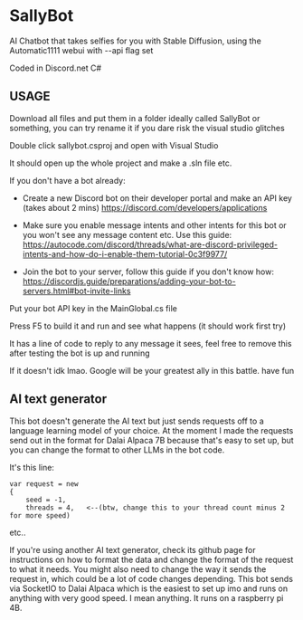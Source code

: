# SallyBot
AI Chatbot that takes selfies for you with Stable Diffusion, using the Automatic1111 webui with --api flag set

Coded in Discord.net C#

## USAGE

Download all files and put them in a folder ideally called SallyBot or something, you can try rename it if you dare risk the visual studio glitches

Double click sallybot.csproj and open with Visual Studio

It should open up the whole project and make a .sln file etc.

If you don't have a bot already:

* Create a new Discord bot on their developer portal and make an API key (takes about 2 mins) https://discord.com/developers/applications
            
* Make sure you enable message intents and other intents for this bot or you won't see any message content etc. Use this guide: https://autocode.com/discord/threads/what-are-discord-privileged-intents-and-how-do-i-enable-them-tutorial-0c3f9977/
* Join the bot to your server, follow this guide if you don't know how: https://discordjs.guide/preparations/adding-your-bot-to-servers.html#bot-invite-links

Put your bot API key in the MainGlobal.cs file

Press F5 to build it and run and see what happens (it should work first try)

It has a line of code to reply to any message it sees, feel free to remove this after testing the bot is up and running

If it doesn't idk lmao. Google will be your greatest ally in this battle. have fun


## AI text generator

This bot doesn't generate the AI text but just sends requests off to a language learning model of your choice. At the moment I made the requests send out in the format for Dalai Alpaca 7B because that's easy to set up, but you can change the format to other LLMs in the bot code.

It's this line:

    var request = new
    {
        seed = -1,
        threads = 4,   <--(btw, change this to your thread count minus 2 for more speed)
                
etc..

If you're using another AI text generator, check its github page for instructions on how to format the data and change the format of the request to what it needs. You might also need to change the way it sends the request in, which could be a lot of code changes depending. This bot sends via SocketIO to Dalai Alpaca which is the easiest to set up imo and runs on anything with very good speed. I mean anything. It runs on a raspberry pi 4B.
